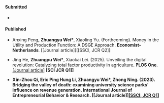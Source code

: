 #### Submitted

- 

#### Published
- Anxing Peng, <strong>Zhuangyu Wei*</strong>, Xiaoling Yu. (Forthcoming). Money in the Utility and Production Function: A DSGE Approach. <strong>Economist-Netherlands</strong>. [[Journal article]][[SSCI, JCR Q2]]

- Jing He, <strong>Zhuangyu Wei*</strong>, Xiaokai Lei. (2025). Unveiling the digital revolution: Catalyzing total factor productivity in agriculture. <strong>PLOS One</strong>. [[Journal article]](https://doi.org/10.1371/journal.pone.0318333) <strong>[SCI JCR Q1]]<strong>

- Xin-Zhou Qi, Eric Ping Hung Li, <strong>Zhuangyu Wei*</strong>, Zhong Ning. (2023). Bridging the valley of death: examining university science parks' influence on revenue generation. <strong>International Journal of Entrepreneurial Behavior & Research</strong>. [[Journal article]][[SSCI, JCR Q1]](https://doi.org/10.1108/IJEBR-05-2023-0475)





